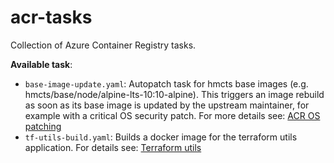 # acr-tasks
Collection of Azure Container Registry tasks.

**Available task**:
- `base-image-update.yaml`: Autopatch task for hmcts base images (e.g. hmcts/base/node/alpine-lts-10:10-alpine). This triggers an 
  image rebuild as soon as its base image is updated by the upstream maintainer, for example with a critical OS security patch. 
  For more details see: [ACR OS patching](https://docs.microsoft.com/en-us/azure/container-registry/container-registry-tasks-overview#automate-os-and-framework-patching)
- `tf-utils-build.yaml`: Builds a docker image for the terraform utils application. For details see: [Terraform utils](https://github.com/hmcts/terraform-utils) 
